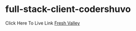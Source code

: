 # full-stack-client-codershuvo
Click Here To Live Link [Fresh Valley](https://fresh-valley-5aa86.web.app/)
